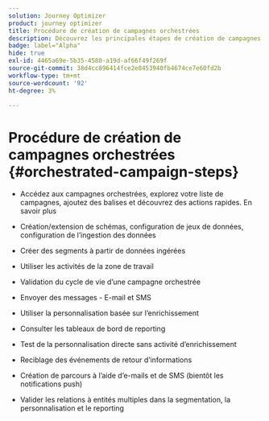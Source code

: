 ```yaml
---
solution: Journey Optimizer
product: journey optimizer
title: Procédure de création de campagnes orchestrées
description: Découvrez les principales étapes de création de campagnes orchestrées avec Adobe Journey Optimizer
badge: label="Alpha"
hide: true
exl-id: 4465a69e-5b35-4580-a19d-af66f49f269f
source-git-commit: 38d4cc896414fce2e8453940fb4674ce7e60fd2b
workflow-type: tm+mt
source-wordcount: '92'
ht-degree: 3%

---
```


# Procédure de création de campagnes orchestrées {#orchestrated-campaign-steps}

* Accédez aux campagnes orchestrées, explorez votre liste de campagnes, ajoutez des balises et découvrez des actions rapides. En savoir plus
* Création/extension de schémas, configuration de jeux de données, configuration de l’ingestion des données

* Créer des segments à partir de données ingérées
* Utiliser les activités de la zone de travail
* Validation du cycle de vie d’une campagne orchestrée

* Envoyer des messages - E-mail et SMS
* Utiliser la personnalisation basée sur l’enrichissement
* Consulter les tableaux de bord de reporting

* Test de la personnalisation directe sans activité d’enrichissement
* Reciblage des événements de retour d’informations
* Création de parcours à l’aide d’e-mails et de SMS (bientôt les notifications push)

* Valider les relations à entités multiples dans la segmentation, la personnalisation et le reporting



